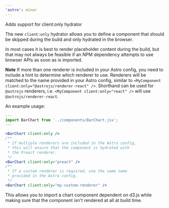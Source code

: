 ```yaml
---
'astro': minor
---
```


Adds support for client:only hydrator

The new `client:only` hydrator allows you to define a component that should be skipped during the build and only hydrated in the browser.

In most cases it is best to render placeholder content during the build, but that may not always be feasible if an NPM dependency attempts to use browser APIs as soon as is imported.

**Note** If more than one renderer is included in your Astro config, you need to include a hint to determine which renderer to use. Renderers will be matched to the name provided in your Astro config, similar to `<MyComponent client:only="@astrojs/renderer-react" />`. Shorthand can be used for `@astrojs` renderers, i.e. `<MyComponent client:only="react" />` will use `@astrojs/renderer-react`.

An example usage:

```jsx
---
import BarChart from '../components/BarChart.jsx';
---

<BarChart client:only />
/**
 * If multiple renderers are included in the Astro config,
 * this will ensure that the component is hydrated with
 * the Preact renderer.
 */
<BarChart client:only="preact" />
/**
 * If a custom renderer is required, use the same name
 * provided in the Astro config.
 */
<BarChart client:only="my-custom-renderer" />
```

This allows you to import a chart component dependent on d3.js while making sure that the component isn't rendered at all at build time.